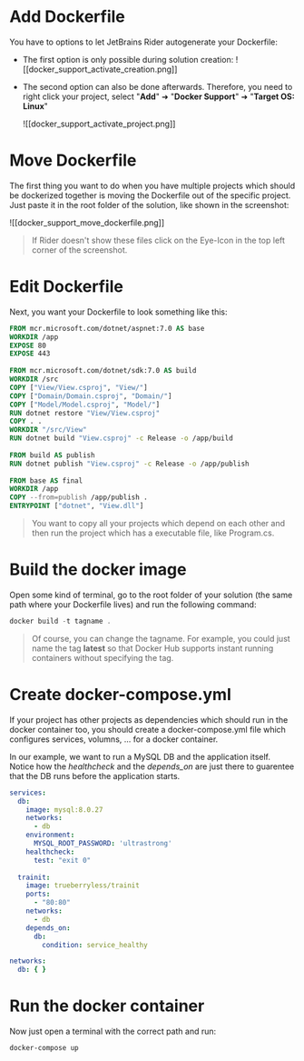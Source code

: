 # Add Dockerfile

You have to options to let JetBrains Rider autogenerate your Dockerfile:

- The first option is only possible during solution creation:
  ![[docker_support_activate_creation.png]]
  
- The second option can also be done afterwards. Therefore, you need to right click your project, select "**Add**" ➜ "**Docker Support**" ➜ "**Target OS: Linux**"
  
  ![[docker_support_activate_project.png]]

# Move Dockerfile

The first thing you want to do when you have multiple projects which should be dockerized together is moving the Dockerfile out of the specific project. Just paste it in the root folder of the solution, like shown in the screenshot:

![[docker_support_move_dockerfile.png]]

>If Rider doesn't show these files click on the Eye-Icon in the top left corner of the screenshot.

# Edit Dockerfile

Next, you want your Dockerfile to look something like this:

```Dockerfile
FROM mcr.microsoft.com/dotnet/aspnet:7.0 AS base  
WORKDIR /app  
EXPOSE 80  
EXPOSE 443  
  
FROM mcr.microsoft.com/dotnet/sdk:7.0 AS build  
WORKDIR /src  
COPY ["View/View.csproj", "View/"]  
COPY ["Domain/Domain.csproj", "Domain/"]  
COPY ["Model/Model.csproj", "Model/"]  
RUN dotnet restore "View/View.csproj"  
COPY . .  
WORKDIR "/src/View"  
RUN dotnet build "View.csproj" -c Release -o /app/build  
  
FROM build AS publish  
RUN dotnet publish "View.csproj" -c Release -o /app/publish  
  
FROM base AS final  
WORKDIR /app  
COPY --from=publish /app/publish .  
ENTRYPOINT ["dotnet", "View.dll"]
```

>You want to copy all your projects which depend on each other and then run the project which has a executable file, like Program.cs.

# Build the docker image

Open some kind of terminal, go to the root folder of your solution (the same path where your Dockerfile lives) and run the following command:

```powershell
docker build -t tagname .
```

>Of course, you can change the tagname. For example, you could just name the tag **latest** so that Docker Hub supports instant running containers without specifying the tag.

# Create docker-compose.yml

If your project has other projects as dependencies which should run in the docker container too, you should create a docker-compose.yml file which configures services, volumns, ... for a docker container.

In our example, we want to run a MySQL DB and the application itself. Notice how the _healthcheck_ and the _depends_on_ are just there to guarentee that the DB runs before the application starts.

```yml
services:
  db:
    image: mysql:8.0.27
    networks:
      - db
    environment:
      MYSQL_ROOT_PASSWORD: 'ultrastrong'
    healthcheck:
      test: "exit 0"
  
  trainit:
    image: trueberryless/trainit
    ports:
      - "80:80"
    networks:
      - db
    depends_on:
      db:
        condition: service_healthy

networks:
  db: { }
```

# Run the docker container

Now just open a terminal with the correct path and run:

```powershell
docker-compose up
```
